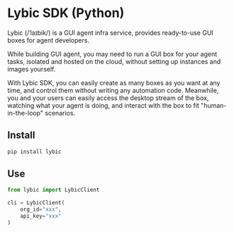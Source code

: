 # Lybic SDK (Python)

Lybic (/ˈlaɪbik/) is a GUI agent infra service, provides ready-to-use GUI boxes for agent developers.

While building GUI agent, you may need to run a GUI box for your agent tasks, isolated and hosted on the cloud, without setting up instances and images yourself.

With Lybic SDK, you can easily create as many boxes as you want at any time, and control them without writing any automation code. Meanwhile, you and your users can easily access the desktop stream of the box, watching what your agent is doing, and interact with the box to fit "human-in-the-loop" scenarios.


## Install
```bash
pip install lybic
```

## Use

```python
from lybic import LybicClient

cli = LybicClient(
    org_id="xxx",
    api_key="xxx"
)
```

